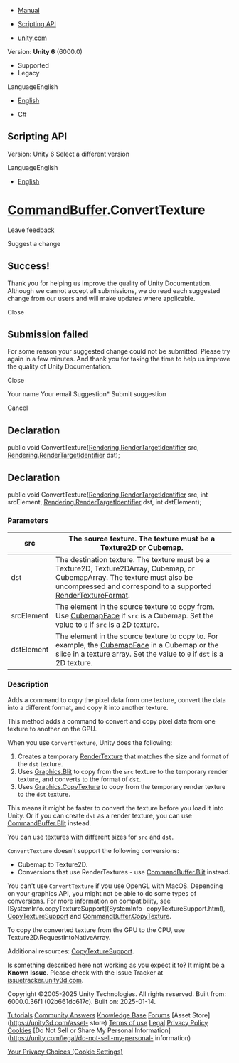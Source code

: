 [ ]()

  * [Manual](../Manual/index.html)
  * [Scripting API](../ScriptReference/index.html)

  * [unity.com](https://unity.com/)

Version: **Unity 6** (6000.0)

  * Supported
  * Legacy

LanguageEnglish

  * [English]()

  * C#

[ ](https://docs.unity3d.com)

## Scripting API

Version: Unity 6 Select a different version

LanguageEnglish

  * [English]()

#  [CommandBuffer](Rendering.CommandBuffer.html).ConvertTexture

Leave feedback

Suggest a change

## Success!

Thank you for helping us improve the quality of Unity Documentation. Although
we cannot accept all submissions, we do read each suggested change from our
users and will make updates where applicable.

Close

## Submission failed

For some reason your suggested change could not be submitted. Please <a>try
again</a> in a few minutes. And thank you for taking the time to help us
improve the quality of Unity Documentation.

Close

Your name Your email Suggestion* Submit suggestion

Cancel

[ ]()

## Declaration

public void
ConvertTexture([Rendering.RenderTargetIdentifier](Rendering.RenderTargetIdentifier.html)
src, [Rendering.RenderTargetIdentifier](Rendering.RenderTargetIdentifier.html)
dst);

## Declaration

public void
ConvertTexture([Rendering.RenderTargetIdentifier](Rendering.RenderTargetIdentifier.html)
src, int srcElement,
[Rendering.RenderTargetIdentifier](Rendering.RenderTargetIdentifier.html) dst,
int dstElement);

### Parameters

src | The source texture. The texture must be a Texture2D or Cubemap.  
---|---  
dst | The destination texture. The texture must be a Texture2D, Texture2DArray, Cubemap, or CubemapArray. The texture must also be uncompressed and correspond to a supported [RenderTextureFormat](RenderTextureFormat.html).  
srcElement | The element in the source texture to copy from. Use [CubemapFace](CubemapFace.html) if `src` is a Cubemap. Set the value to `0` if `src` is a 2D texture.  
dstElement | The element in the source texture to copy to. For example, the [CubemapFace](CubemapFace.html) in a Cubemap or the slice in a texture array. Set the value to `0` if `dst` is a 2D texture.  
  
### Description

Adds a command to copy the pixel data from one texture, convert the data into
a different format, and copy it into another texture.

This method adds a command to convert and copy pixel data from one texture to
another on the GPU.  
  
When you use `ConvertTexture`, Unity does the following:

  1. Creates a temporary [RenderTexture](RenderTexture.html) that matches the size and format of the `dst` texture.
  2. Uses [Graphics.Blit](Graphics.Blit.html) to copy from the `src` texture to the temporary render texture, and converts to the format of `dst`.
  3. Uses [Graphics.CopyTexture](Graphics.CopyTexture.html) to copy from the temporary render texture to the `dst` texture.

This means it might be faster to convert the texture before you load it into
Unity. Or if you can create `dst` as a render texture, you can use
[CommandBuffer.Blit](Rendering.CommandBuffer.Blit.html) instead.  
  
You can use textures with different sizes for `src` and `dst`.  
  
`ConvertTexture` doesn't support the following conversions:

  * Cubemap to Texture2D.
  * Conversions that use RenderTextures - use [CommandBuffer.Blit](Rendering.CommandBuffer.Blit.html) instead.

You can't use `ConvertTexture` if you use OpenGL with MacOS. Depending on your
graphics API, you might not be able to do some types of conversions. For more
information on compatibility, see [SystemInfo.copyTextureSupport](SystemInfo-
copyTextureSupport.html),
[CopyTextureSupport](Rendering.CopyTextureSupport.html) and
[CommandBuffer.CopyTexture](Rendering.CommandBuffer.CopyTexture.html).  
  
To copy the converted texture from the GPU to the CPU, use
Texture2D.RequestIntoNativeArray.  
  
Additional resources: [CopyTextureSupport](Rendering.CopyTextureSupport.html).

Is something described here not working as you expect it to? It might be a
**Known Issue**. Please check with the Issue Tracker at
[issuetracker.unity3d.com](https://issuetracker.unity3d.com).

Copyright ©2005-2025 Unity Technologies. All rights reserved. Built from:
6000.0.36f1 (02b661dc617c). Built on: 2025-01-14.

[Tutorials](https://unity3d.com/learn) [Community
Answers](https://answers.unity3d.com) [Knowledge
Base](https://support.unity3d.com/hc/en-us)
[Forums](https://forum.unity3d.com) [Asset Store](https://unity3d.com/asset-
store) [Terms of use](https://docs.unity3d.com/Manual/TermsOfUse.html)
[Legal](https://unity.com/legal) [Privacy
Policy](https://unity.com/legal/privacy-policy)
[Cookies](https://unity.com/legal/cookie-policy) [Do Not Sell or Share My
Personal Information](https://unity.com/legal/do-not-sell-my-personal-
information)

[Your Privacy Choices (Cookie Settings)](javascript:void\(0\);)

